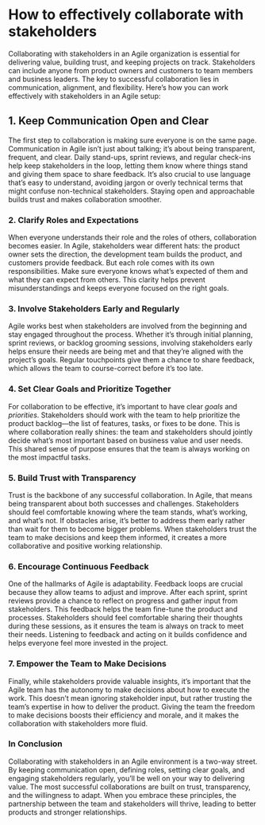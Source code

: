 # How to effectively collaborate with stakeholders


Collaborating with stakeholders in an Agile organization is essential for delivering value, building trust, and keeping projects on track. Stakeholders can include anyone from product owners and customers to team members and business leaders. The key to successful collaboration lies in communication, alignment, and flexibility. Here’s how you can work effectively with stakeholders in an Agile setup:

## 1. **Keep Communication Open and Clear**

The first step to collaboration is making sure everyone is on the same page. Communication in Agile isn’t just about talking; it’s about being transparent, frequent, and clear. Daily stand-ups, sprint reviews, and regular check-ins help keep stakeholders in the loop, letting them know where things stand and giving them space to share feedback. It’s also crucial to use language that’s easy to understand, avoiding jargon or overly technical terms that might confuse non-technical stakeholders. Staying open and approachable builds trust and makes collaboration smoother.

### 2. **Clarify Roles and Expectations**

When everyone understands their role and the roles of others, collaboration becomes easier. In Agile, stakeholders wear different hats: the product owner sets the direction, the development team builds the product, and customers provide feedback. But each role comes with its own responsibilities. Make sure everyone knows what’s expected of them and what they can expect from others. This clarity helps prevent misunderstandings and keeps everyone focused on the right goals.

### 3. **Involve Stakeholders Early and Regularly**

Agile works best when stakeholders are involved from the beginning and stay engaged throughout the process. Whether it’s through initial planning, sprint reviews, or backlog grooming sessions, involving stakeholders early helps ensure their needs are being met and that they’re aligned with the project’s goals. Regular touchpoints give them a chance to share feedback, which allows the team to course-correct before it’s too late.

### 4. **Set Clear Goals and Prioritize Together**

For collaboration to be effective, it’s important to have clear _goals_ and _priorities_. Stakeholders should work with the team to help prioritize the product backlog—the list of features, tasks, or fixes to be done. This is where collaboration really shines: the team and stakeholders should jointly decide what’s most important based on business value and user needs. This shared sense of purpose ensures that the team is always working on the most impactful tasks.

### 5. **Build Trust with Transparency**

Trust is the backbone of any successful collaboration. In Agile, that means being transparent about both successes and challenges. Stakeholders should feel comfortable knowing where the team stands, what’s working, and what’s not. If obstacles arise, it’s better to address them early rather than wait for them to become bigger problems. When stakeholders trust the team to make decisions and keep them informed, it creates a more collaborative and positive working relationship.

### 6. **Encourage Continuous Feedback**

One of the hallmarks of Agile is adaptability. Feedback loops are crucial because they allow teams to adjust and improve. After each sprint, sprint reviews provide a chance to reflect on progress and gather input from stakeholders. This feedback helps the team fine-tune the product and processes. Stakeholders should feel comfortable sharing their thoughts during these sessions, as it ensures the team is always on track to meet their needs. Listening to feedback and acting on it builds confidence and helps everyone feel more invested in the project.

### 7. **Empower the Team to Make Decisions**

Finally, while stakeholders provide valuable insights, it’s important that the Agile team has the autonomy to make decisions about how to execute the work. This doesn’t mean ignoring stakeholder input, but rather trusting the team’s expertise in how to deliver the product. Giving the team the freedom to make decisions boosts their efficiency and morale, and it makes the collaboration with stakeholders more fluid. 

### In Conclusion

Collaborating with stakeholders in an Agile environment is a two-way street. By keeping communication open, defining roles, setting clear goals, and engaging stakeholders regularly, you’ll be well on your way to delivering value. The most successful collaborations are built on trust, transparency, and the willingness to adapt. When you embrace these principles, the partnership between the team and stakeholders will thrive, leading to better products and stronger relationships.
